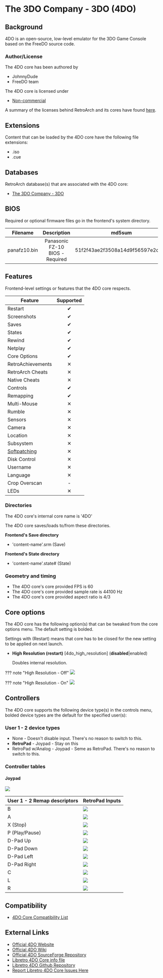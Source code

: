 # The 3DO Company - 3DO (4DO)

## Background

4DO is an open-source, low-level emulator for the 3DO Game Console based on the FreeDO source code.

### Author/License

The 4DO core has been authored by

- JohnnyDude
- FreeDO team

The 4DO core is licensed under

- [Non-commercial](https://github.com/libretro/4do-libretro/blob/master/libfreedo/freedocore.h)

A summary of the licenses behind RetroArch and its cores have found [here](https://docs.libretro.com/tech/licenses/).

## Extensions

Content that can be loaded by the 4DO core have the following file extensions:

- .iso
- .cue

## Databases

RetroArch database(s) that are associated with the 4DO core:

- [The 3DO Company - 3DO](https://github.com/libretro/libretro-database/blob/master/rdb/The%203DO%20Company%20-%203DO.rdb)

## BIOS

Required or optional firmware files go in the frontend's system directory.

| Filename     | Description                     | md5sum                           |
|:------------:|:-------------------------------:|:--------------------------------:|
| panafz10.bin | Panasonic FZ-10 BIOS - Required | 51f2f43ae2f3508a14d9f56597e2d3ce |

## Features

Frontend-level settings or features that the 4DO core respects.

| Feature           | Supported |
|-------------------|:---------:|
| Restart           | ✔         |
| Screenshots       | ✔         |
| Saves             | ✔         |
| States            | ✔         |
| Rewind            | ✔         |
| Netplay           | ✔         |
| Core Options      | ✔         |
| RetroAchievements | ✕         |
| RetroArch Cheats  | ✕         |
| Native Cheats     | ✕         |
| Controls          | ✔         |
| Remapping         | ✔         |
| Multi-Mouse       | ✕         |
| Rumble            | ✕         |
| Sensors           | ✕         |
| Camera            | ✕         |
| Location          | ✕         |
| Subsystem         | ✕         |
| [Softpatching](https://docs.libretro.com/guides/softpatching/) | ✕          |
| Disk Control      | ✕         |
| Username          | ✕         |
| Language          | ✕         |
| Crop Overscan     | -         |
| LEDs              | ✕         |

### Directories

The 4DO core's internal core name is '4DO'

The 4DO core saves/loads to/from these directories.

**Frontend's Save directory**

- 'content-name'.srm (Save)

**Frontend's State directory**

- 'content-name'.state# (State)

### Geometry and timing

- The 4DO core's core provided FPS is 60
- The 4DO core's core provided sample rate is 44100 Hz
- The 4DO core's core provided aspect ratio is 4/3

## Core options

The 4DO core has the following option(s) that can be tweaked from the core options menu. The default setting is bolded. 

Settings with (Restart) means that core has to be closed for the new setting to be applied on next launch.

- **High Resolution (restart)** [4do_high_resolution] (**disabled**|enabled)

	Doubles internal resolution.
	
??? note "High Resolution - Off"
	![](images\Cores\4do\high_off.png)
	
??? note "High Resolution - On"
	![](images\Cores\4do\high_on.png)
	
## Controllers

The 4DO core supports the following device type(s) in the controls menu, bolded device types are the default for the specified user(s):

### User 1 - 2 device types

- None - Doesn't disable input. There's no reason to switch to this.
- **RetroPad** - Joypad - Stay on this
- RetroPad w/Analog - Joypad - Seme as RetroPad. There's no reason to switch to this.

### Controller tables

#### Joypad

![](images/Controllers/3do.png)

| User 1 - 2 Remap descriptors | RetroPad Inputs                              |
|------------------------------|----------------------------------------------|
| B                            | ![](images/RetroPad/Retro_B_Round.png)       |
| A                            | ![](images/RetroPad/Retro_Y_Round.png)       |
| X (Stop)                     | ![](images/RetroPad/Retro_Select.png)        |
| P (Play/Pause)               | ![](images/RetroPad/Retro_Start.png)         |
| D-Pad Up                     | ![](images/RetroPad/Retro_Dpad_Up.png)       |
| D-Pad Down                   | ![](images/RetroPad/Retro_Dpad_Down.png)     |
| D-Pad Left                   | ![](images/RetroPad/Retro_Dpad_Left.png)     |
| D-Pad Right                  | ![](images/RetroPad/Retro_Dpad_Right.png)    |
| C                            | ![](images/RetroPad/Retro_A_Round.png)       |
| L                            | ![](images/RetroPad/Retro_L1.png)            |
| R                            | ![](images/RetroPad/Retro_R1.png)            |

## Compatibility

- [4DO Core Compatibility List](http://wiki.fourdo.com/Compatibility_List)

## External Links

- [Official 4DO Website](http://www.fourdo.com/)
- [Official 4DO Wiki](http://wiki.fourdo.com/Main_Page)
- [Official 4DO SourceForge Repository](https://sourceforge.net/projects/fourdo/)
- [Libretro 4DO Core info file](https://github.com/libretro/libretro-super/blob/master/dist/info/4do_libretro.info)
- [Libretro 4DO Github Repository](https://github.com/libretro/4do-libretro)
- [Report Libretro 4DO Core Issues Here](https://github.com/libretro/4do-libretro/issues)